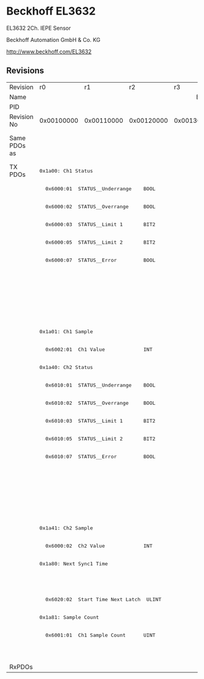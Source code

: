 # Beckhoff EL3632

EL3632 2Ch. IEPE Sensor

Beckhoff Automation GmbH & Co. KG

http://www.beckhoff.com/EL3632

## Revisions
<table>
<tr >
<td>Revision</td>
<td>r0</td>
<td>r1</td>
<td>r2</td>
<td>r3</td>
<td>r4</td>
<td>r5</td>
<td>r6</td>
<td>r7</td>
</tr>
<tr >
<td>Name</td>
<td colspan=8 align="center">EL3632 2Ch. IEPE Sensor</td>
</tr>
<tr >
<td>PID</td>
<td colspan=8 align="center">0x0e303052</td>
</tr>
<tr >
<td>Revision No</td>
<td>0x00100000</td>
<td>0x00110000</td>
<td>0x00120000</td>
<td>0x00130000</td>
<td>0x00140000</td>
<td>0x00150000</td>
<td>0x00160000</td>
<td>0x00170000</td>
</tr>
<tr >
<td>Same PDOs as</td>
<td colspan=6 align="center"></td>
<td colspan=2 align="center"><a href="EP3632-0001">EP3632-0001 r0</a><br/><a href="EP3632-0001">EP3632-0001 r1</a><br/><a href="EPP3632-0001">EPP3632-0001 r0</a><br/><a href="EPP3632-0001">EPP3632-0001 r1</a></td>
</tr>
<tr class="txpdo pdosection">
<td rowspan=28 valign=top>TX PDOs</td>
<td colspan=8 align="left"><pre>0x1a00: Ch1 Status</pre></td>
<td></td>
</tr>
<tr class="txpdo">
<td colspan=8 align="left"><pre>  0x6000:01  STATUS__Underrange    BOOL</pre></td>
</tr>
<tr class="txpdo">
<td colspan=8 align="left"><pre>  0x6000:02  STATUS__Overrange     BOOL</pre></td>
</tr>
<tr class="txpdo">
<td colspan=8 align="left"><pre>  0x6000:03  STATUS__Limit 1       BIT2</pre></td>
</tr>
<tr class="txpdo">
<td colspan=8 align="left"><pre>  0x6000:05  STATUS__Limit 2       BIT2</pre></td>
</tr>
<tr class="txpdo">
<td colspan=8 align="left"><pre>  0x6000:07  STATUS__Error         BOOL</pre></td>
</tr>
<tr class="txpdo">
<td colspan=6 align="left"></td>
<td colspan=2 align="left"><pre>  0x6000:0e  STATUS__Sync error    BOOL</pre></td>
</tr>
<tr class="txpdo">
<td colspan=6 align="left"></td>
<td colspan=2 align="left"><pre>  0x6000:0f  STATUS__TxPDO State   BOOL</pre></td>
</tr>
<tr class="txpdo">
<td colspan=6 align="left"></td>
<td colspan=2 align="left"><pre>  0x6000:10  STATUS__TxPDO Toggle  BOOL</pre></td>
</tr>
<tr class="txpdo pdosection">
<td colspan=8 align="left"><pre>0x1a01: Ch1 Sample</pre></td>
</tr>
<tr class="txpdo">
<td colspan=8 align="left"><pre>  0x6002:01  Ch1 Value             INT</pre></td>
</tr>
<tr class="txpdo pdosection">
<td colspan=8 align="left"><pre>0x1a40: Ch2 Status</pre></td>
</tr>
<tr class="txpdo">
<td colspan=8 align="left"><pre>  0x6010:01  STATUS__Underrange    BOOL</pre></td>
</tr>
<tr class="txpdo">
<td colspan=8 align="left"><pre>  0x6010:02  STATUS__Overrange     BOOL</pre></td>
</tr>
<tr class="txpdo">
<td colspan=8 align="left"><pre>  0x6010:03  STATUS__Limit 1       BIT2</pre></td>
</tr>
<tr class="txpdo">
<td colspan=8 align="left"><pre>  0x6010:05  STATUS__Limit 2       BIT2</pre></td>
</tr>
<tr class="txpdo">
<td colspan=8 align="left"><pre>  0x6010:07  STATUS__Error         BOOL</pre></td>
</tr>
<tr class="txpdo">
<td colspan=6 align="left"></td>
<td colspan=2 align="left"><pre>  0x6010:0e  STATUS__Sync error    BOOL</pre></td>
</tr>
<tr class="txpdo">
<td colspan=6 align="left"></td>
<td colspan=2 align="left"><pre>  0x6010:0f  STATUS__TxPDO State   BOOL</pre></td>
</tr>
<tr class="txpdo">
<td colspan=6 align="left"></td>
<td colspan=2 align="left"><pre>  0x6010:10  STATUS__TxPDO Toggle  BOOL</pre></td>
</tr>
<tr class="txpdo pdosection">
<td colspan=8 align="left"><pre>0x1a41: Ch2 Sample</pre></td>
</tr>
<tr class="txpdo">
<td colspan=8 align="left"><pre>  0x6000:02  Ch2 Value             INT</pre></td>
</tr>
<tr class="txpdo pdosection">
<td colspan=6 align="left"><pre>0x1a80: Next Sync1 Time</pre></td>
<td colspan=2 align="left"><pre>0x1a80: NextSync1Time</pre></td>
</tr>
<tr class="txpdo">
<td colspan=6 align="left"></td>
<td colspan=2 align="left"><pre>  0x6020:01  StartTimeNextLatch    ULINT</pre></td>
</tr>
<tr class="txpdo">
<td colspan=6 align="left"><pre>  0x6020:02  Start Time Next Latch  ULINT</pre></td>
<td colspan=2 align="left"></td>
</tr>
<tr class="txpdo pdosection">
<td colspan=8 align="left"><pre>0x1a81: Sample Count</pre></td>
</tr>
<tr class="txpdo">
<td colspan=6 align="left"><pre>  0x6001:01  Ch1 Sample Count      UINT</pre></td>
<td colspan=2 align="left"></td>
</tr>
<tr class="txpdo">
<td colspan=6 align="left"></td>
<td colspan=2 align="left"><pre>  0x6021:01  Sample Count          UINT</pre></td>
</tr>
<tr >
<td>RxPDOs</td>
<td colspan=8 align="left"></td>
</tr>
</table>
